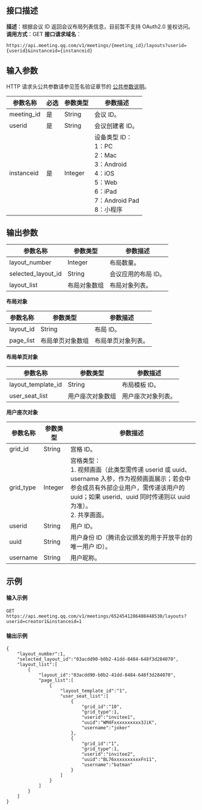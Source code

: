 ## 接口描述
**描述**：根据会议 ID 返回会议布局列表信息，目前暂不支持 OAuth2.0 鉴权访问。
**调用方式**：GET
**接口请求域名**：
```Plaintext
https://api.meeting.qq.com/v1/meetings/{meeting_id}/layouts?userid={userid}&instanceid={instanceid}
```



## 输入参数
HTTP 请求头公共参数请参见签名验证章节的 [公共参数说明](https://cloud.tencent.com/document/product/1095/42413#.E5.85.AC.E5.85.B1.E5.8F.82.E6.95.B0)。


| 参数名称   | 必选 | 参数类型 | 参数描述                                                     |
| ---------- | ---- | -------- | ------------------------------------------------------------ |
| meeting_id | 是   | String   | 会议 ID。                                                     |
| userid     | 是   | String   | 会议创建者 ID。                                               |
| instanceid | 是   | Integer  | 设备类型 ID：<br>1：PC<br>2：Mac<br>3：Android<br>4：iOS<br>5：Web<br>6：iPad<br>7：Android Pad<br>8：小程序 |


## 输出参数

| 参数名称           |  参数类型     | 参数描述           |
| ------------------ |  ------------ | ------------------ |
| layout_number      |  Integer      | 布局数量。         |
| selected_layout_id |  String       | 会议应用的布局 ID。 |
| layout_list        | 布局对象数组 | 布局对象列表。     |


**布局对象**

| 参数名称  |  参数类型         | 参数描述           |
| --------- | ---------------- | ------------------ |
| layout_id | String           | 布局 ID。           |
| page_list |  布局单页对象数组 | 布局单页对象列表。 |

**布局单页对象**

| 参数名称           |  参数类型         | 参数描述           |
| ------------------ |  ---------------- | ------------------ |
| layout_template_id |  String           | 布局模板 ID。       |
| user_seat_list     |  用户座次对象数组 | 用户座次对象列表。 |

**用户座次对象**

| 参数名称  |  参数类型 | 参数描述                                                     |
| --------- | -------- | ------------------------------------------------------------ |
| grid_id   | String   | 宫格 ID。                                                     |
| grid_type |  Integer  | 宫格类型：<br>1. 视频画面（此类型需传递 userid 或 uuid、username 入参，作为视频画面展示；若会中参会成员有外部企业用户，需传递该用户的 uuid；如果 userid、uuid 同时传递则以 uuid 为准）。<br>2. 共享画面。 |
| userid    | String   | 用户 ID。                                                     |
| uuid    |  String   | 用户身份 ID（腾讯会议颁发的用于开放平台的唯一用户 ID）。                                                     |
| username  | String   | 用户昵称。                                                   |

## 示例

#### 输入示例
```plaintext
GET
https://api.meeting.qq.com/v1/meetings/6524541286408448530/layouts?userid=creator1&instanceid=1
```




#### 输出示例
```plaintext
{
    "layout_number":1,
    "selected_layout_id":"03acdd90-b0b2-41dd-8484-648f3d284070",
    "layout_list":[
        {
            "layout_id":"03acdd90-b0b2-41dd-8484-648f3d284070",
            "page_list":[
                {
                    "layout_template_id":"1",
                    "user_seat_list":[
                        {
                            "grid_id":"10",
                            "grid_type":1,
                            "userid":"invitee1",
                            "uuid":"WM4Fxxxxxxxxxx3JiK",
                            "username":"joker"
                        },
                        {
                            "grid_id":"1",
                            "grid_type":1,
                            "userid":"invitee2",
                            "uuid":"BL76xxxxxxxxxxFn11",
                            "username":"batman"
                        }
                    ]
                }
            ]
        }
    ]
}


```
